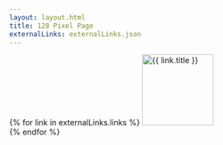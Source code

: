 ```yaml
---
layout: layout.html
title: 128 Pixel Page
externalLinks: externalLinks.json
---
```

{% for link in externalLinks.links %}
            <a href="{{ link.image }}"><img src="{{ link.image }}" border="0" alt="{{ link.title }}" width="128" height="128"></a>  
    {% endfor %}
</ul>
